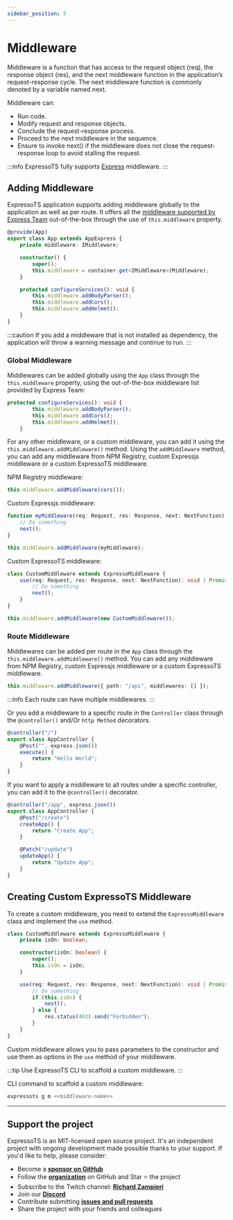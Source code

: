 ```yaml
---
sidebar_position: 5
---
```


# Middleware

Middleware is a function that has access to the request object (req), the response object (res), and the next middleware function in the application’s request-response cycle. The next middleware function is commonly denoted by a variable named next.

Middleware can:

-   Run code.
-   Modify request and response objects.
-   Conclude the request-response process.
-   Proceed to the next middleware in the sequence.
-   Ensure to invoke next() if the middleware does not close the request-response loop to avoid stalling the request.

:::info
ExpressoTS fully supports [Express](https://expressjs.com/) middleware.
:::

## Adding Middleware

ExpressoTS application supports adding middleware globally to the application as well as per route. It offers all the [middleware supported by Express Team](https://expressjs.com/en/resources/middleware.html) out-of-the-box through the use of `this.middleware` property.

```typescript
@provide(App)
export class App extends AppExpress {
    private middleware: IMiddleware;

    constructor() {
        super();
        this.middleware = container.get<IMiddleware>(Middleware);
    }

    protected configureServices(): void {
        this.middleware.addBodyParser();
        this.middleware.addCors();
        this.middleware.addHelmet();
    }
}
```

:::caution
If you add a middleware that is not installed as dependency, the application will throw a warning message and continue to run.
:::

### Global Middleware

Middlewares can be added globally using the `App` class through the `this.middleware` property, using the out-of-the-box middleware list provided by Express Team:

```typescript
protected configureServices(): void {
        this.middleware.addBodyParser();
        this.middleware.addCors();
        this.middleware.addHelmet();
    }
```

For any other middleware, or a custom middleware, you can add it using the `this.middleware.addMiddleware()` method. Using the `addMiddleware` method, you can add any middleware from NPM Registry, custom Expressjs middleware or a custom ExpressoTS middleware.

NPM Registry middleware:

```typescript
this.middleware.addMiddleware(cors());
```

Custom Expressjs middleware:

```typescript
function myMiddleware(req: Request, res: Response, next: NextFunction) {
    // Do something
    next();
}
```

```typescript
this.middleware.addMiddleware(myMiddleware);
```

Custom ExpressoTS middleware:

```typescript
class CustomMiddleware extends ExpressoMiddleware {
    use(req: Request, res: Response, next: NextFunction): void | Promise<void> {
        // Do something
        next();
    }
}
```

```typescript
this.middleware.addMiddleware(new CustomMiddleware());
```

### Route Middleware

Middlewares can be added per route in the `App` class through the `this.middleware.addMiddleware()` method. You can add any middleware from NPM Registry, custom Expressjs middleware or a custom ExpressoTS middleware.

```typescript
this.middleware.addMiddleware({ path: "/api", middlewares: [] });
```

:::info
Each route can have multiple middlewares.
:::

Or you add a middleware to a specific route in the `Controller` class through the `@controller()` and/Or `http Method` decorators.

```typescript
@controller("/")
export class AppController {
    @Post("", express.json())
    execute() {
        return "Hello World";
    }
}
```

If you want to apply a middleware to all routes under a specific controller, you can add it to the `@controller()` decorator.

```typescript
@controller("/app", express.json())
export class AppController {
    @Post("/create")
    createApp() {
        return "Create App";
    }

    @Patch("/update")
    updateApp() {
        return "Update App";
    }
}
```

## Creating Custom ExpressoTS Middleware

To create a custom middleware, you need to extend the `ExpressoMiddleware` class and implement the `use` method.

```typescript
class CustomMiddleware extends ExpressoMiddleware {
    private isOn: boolean;

    constructor(isOn: boolean) {
        super();
        this.isOn = isOn;
    }

    use(req: Request, res: Response, next: NextFunction): void | Promise<void> {
        // Do something
        if (this.isOn) {
            next();
        } else {
            res.status(403).send("Forbidden");
        }
    }
}
```

Custom middleware allows you to pass parameters to the constructor and use them as options in the `use` method of your middleware.

:::tip
Use ExpressoTS CLI to scaffold a custom middleware.
:::

CLI command to scaffold a custom middleware:

```bash
expressots g m <<middleware-name>>
```

---

## Support the project

ExpressoTS is an MIT-licensed open source project. It's an independent project with ongoing development made possible thanks to your support. If you'd like to help, please consider:

-   Become a **[sponsor on GitHub](https://github.com/sponsors/expressots)**
-   Follow the **[organization](https://github.com/expressots)** on GitHub and Star ⭐ the project
-   Subscribe to the Twitch channel: **[Richard Zampieri](https://www.twitch.tv/richardzampieri)**
-   Join our **[Discord](https://discord.com/invite/PyPJfGK)**
-   Contribute submitting **[issues and pull requests](https://github.com/expressots/expressots/issues/new/choose)**
-   Share the project with your friends and colleagues
